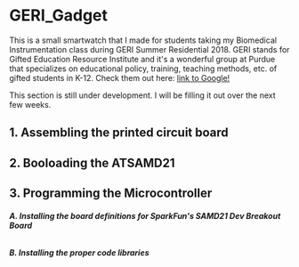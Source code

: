 # GERI_Gadget
This is a small smartwatch that I made for students taking my Biomedical Instrumentation class during GERI Summer Residential 2018. GERI stands for Gifted Education Resource Institute and it's a wonderful group at Purdue that specializes on educational policy, training, teaching methods, etc. of gifted students in K-12. Check them out here: [link to Google!](https://www.education.purdue.edu/geri/)

This section is still under development. I will be filling it out over the next few weeks.

## 1. Assembling the printed circuit board

## 2. Booloading the ATSAMD21

## 3. Programming the Microcontroller
###### **A. Installing the board definitions for SparkFun's SAMD21 Dev Breakout Board**
###### **B. Installing the proper code libraries**
